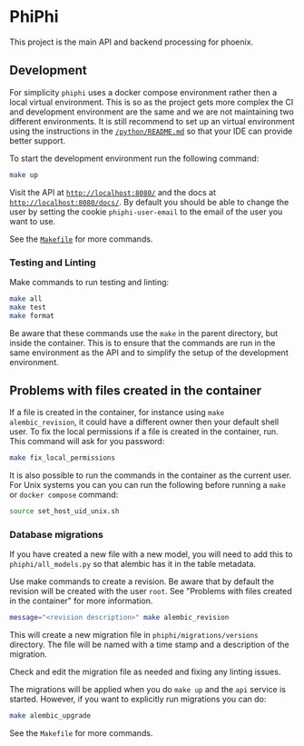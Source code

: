 # PhiPhi

This project is the main API and backend processing for phoenix.

## Development

For simplicity `phiphi` uses a docker compose environment rather then a local virtual environment.
This is so as the project gets more complex the CI and development environment are the same and we
are not maintaining two different environments. It is still recommend to set up an virtual
environment using the instructions in the [`/python/README.md`](/python/README.md) so that your IDE
can provide better support.

To start the development environment run the following command:
```bash
make up
```

Visit the API at [`http://localhost:8080/`](http://localhost:8080/) and the docs at
[`http://localhost:8080/docs/`](http://localhost:8080/docs/). By default you should be able to
change the user by setting the cookie `phiphi-user-email` to the email of the user you want to use.

See the [`Makefile`](Makefile) for more commands.

### Testing and Linting

Make commands to run testing and linting:
```bash
make all
make test
make format
```

Be aware that these commands use the `make` in the parent directory, but inside the container. This
is to ensure that the commands are run in the same environment as the API and to simplify the setup
of the development environment.

## Problems with files created in the container

If a file is created in the container, for instance using `make alembic_revision`, it could have a
different owner then your default shell user. To fix the local permissions if a file is created in
the container, run. This command will ask for you password:
```bash
make fix_local_permissions
```

It is also possible to run the commands in the container as the current user. For Unix systems
you can you can run the following before running a `make` or `docker compose` command:
```bash
source set_host_uid_unix.sh
```

### Database migrations

If you have created a new file with a new model, you will need to add this to
`phiphi/all_models.py` so that alembic has it in the table metadata.

Use make commands to create a revision. Be aware that by default the revision will be created with
the user `root`. See "Problems with files created in the container" for more information.
```bash
message="<revision description>" make alembic_revision
```

This will create a new migration file in `phiphi/migrations/versions` directory. The file will be
named with a time stamp and a description of the migration.

Check and edit the migration file as needed and fixing any linting issues.

The migrations will be applied when you do `make up` and the `api` service is started. However, if
you want to explicitly run migrations you can do:
```bash
make alembic_upgrade
```

See the `Makefile` for more commands.
